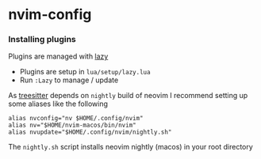 # nvim-config

### Installing plugins

Plugins are managed with [lazy](https://github.com/folke/lazy.nvim)

- Plugins are setup in `lua/setup/lazy.lua`
- Run `:Lazy` to manage / update

As [treesitter](https://github.com/nvim-treesitter/nvim-treesitter) depends on `nightly` build of neovim I recommend setting up some aliases like the following

```
alias nvconfig="nv $HOME/.config/nvim"
alias nv="$HOME/nvim-macos/bin/nvim"
alias nvupdate="$HOME/.config/nvim/nightly.sh"
```

The `nightly.sh` script installs neovim nightly (macos) in your root directory
